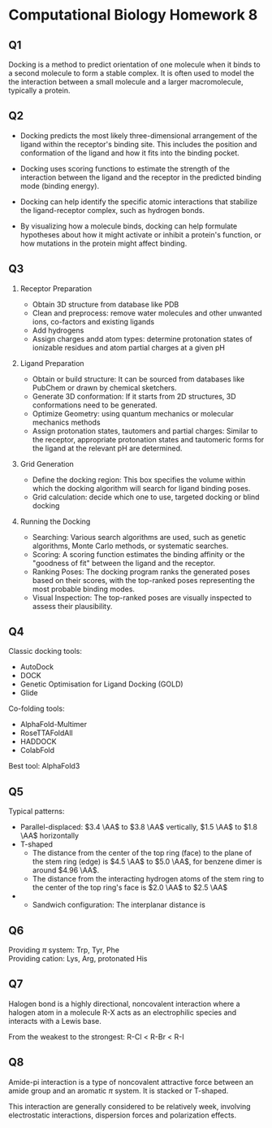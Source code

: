 # Computational Biology Homework 8

## Q1

Docking is a method to predict orientation of one molecule when it binds to a second molecule to form a stable complex. It is often used to model the the interaction between a small molecule and a larger macromolecule, typically a protein.

## Q2

- Docking predicts the most likely three-dimensional arrangement of the ligand within the receptor's binding site. This includes the position and conformation of the ligand and how it fits into the binding pocket.

- Docking uses scoring functions to estimate the strength of the interaction between the ligand and the receptor in the predicted binding mode (binding energy).

- Docking can help identify the specific atomic interactions that stabilize the ligand-receptor complex, such as hydrogen bonds.

- By visualizing how a molecule binds, docking can help formulate hypotheses about how it might activate or inhibit a protein's function, or how mutations in the protein might affect binding.

## Q3

1.  Receptor Preparation

    - Obtain 3D structure from database like PDB
    - Clean and preprocess: remove water molecules and other unwanted ions, co-factors and existing ligands
    - Add hydrogens
    - Assign charges andd atom types: determine protonation states of ionizable residues and atom partial charges at a given pH

2.  Ligand Preparation

    - Obtain or build structure: It can be sourced from databases like PubChem or drawn by chemical sketchers.
    - Generate 3D conformation: If it starts from 2D structures, 3D conformations need to be generated.
    - Optimize Geometry: using quantum mechanics or molecular mechanics methods
    - Assign protonation states, tautomers and partial charges: Similar to the receptor, appropriate protonation states and tautomeric forms for the ligand at the relevant pH are determined.

3.  Grid Generation

    - Define the docking region: This box specifies the volume within which the docking algorithm will search for ligand binding poses.
    - Grid calculation: decide which one to use, targeted docking or blind docking

4.  Running the Docking

    - Searching: Various search algorithms are used, such as genetic algorithms, Monte Carlo methods, or systematic searches.
    - Scoring: A scoring function estimates the binding affinity or the "goodness of fit" between the ligand and the receptor.
    - Ranking Poses: The docking program ranks the generated poses based on their scores, with the top-ranked poses representing the most probable binding modes.
    - Visual Inspection: The top-ranked poses are visually inspected to assess their plausibility.

## Q4

Classic docking tools:

- AutoDock
- DOCK
- Genetic Optimisation for Ligand Docking (GOLD)
- Glide

Co-folding tools:

- AlphaFold-Multimer
- RoseTTAFoldAll
- HADDOCK
- ColabFold

Best tool: AlphaFold3

## Q5

Typical patterns:

- Parallel-displaced: $3.4 \AA$ to $3.8 \AA$ vertically, $1.5 \AA$ to $1.8 \AA$ horizontally
- T-shaped
  - The distance from the center of the top ring (face) to the plane of the stem ring (edge) is $4.5 \AA$ to $5.0 \AA$, for benzene dimer is around $4.96 \AA$.
  - The distance from the interacting hydrogen atoms of the stem ring to the center of the top ring's face is $2.0 \AA$ to $2.5 \AA$
- - Sandwich configuration: The interplanar distance is

## Q6

Providing $\pi$ system: Trp, Tyr, Phe  
Providing cation: Lys, Arg, protonated His

## Q7

Halogen bond is a highly directional, noncovalent interaction where a halogen atom in a molecule R-X acts as an electrophilic species and interacts with a Lewis base.

From the weakest to the strongest: R-Cl < R-Br < R-I

## Q8

Amide-pi interaction is a type of noncovalent attractive force between an amide group and an aromatic $\pi$ system. It is stacked or T-shaped.

This interaction are generally considered to be relatively week, involving electrostatic interactions, dispersion forces and polarization effects.

